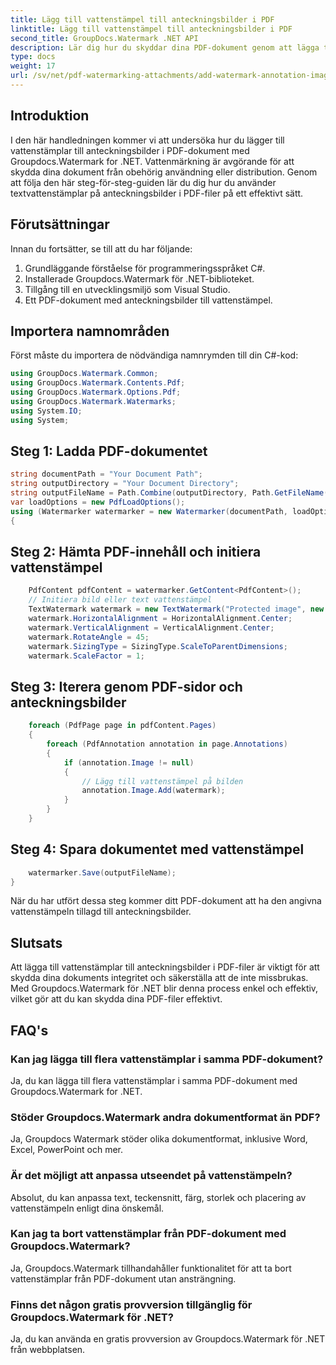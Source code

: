 ```yaml
---
title: Lägg till vattenstämpel till anteckningsbilder i PDF
linktitle: Lägg till vattenstämpel till anteckningsbilder i PDF
second_title: GroupDocs.Watermark .NET API
description: Lär dig hur du skyddar dina PDF-dokument genom att lägga till vattenstämplar i anteckningsbilder med Groupdocs.Watermark for .NET.
type: docs
weight: 17
url: /sv/net/pdf-watermarking-attachments/add-watermark-annotation-images-pdf/
---
```

## Introduktion
I den här handledningen kommer vi att undersöka hur du lägger till vattenstämplar till anteckningsbilder i PDF-dokument med Groupdocs.Watermark for .NET. Vattenmärkning är avgörande för att skydda dina dokument från obehörig användning eller distribution. Genom att följa den här steg-för-steg-guiden lär du dig hur du använder textvattenstämplar på anteckningsbilder i PDF-filer på ett effektivt sätt.
## Förutsättningar
Innan du fortsätter, se till att du har följande:
1. Grundläggande förståelse för programmeringsspråket C#.
2. Installerade Groupdocs.Watermark för .NET-biblioteket.
3. Tillgång till en utvecklingsmiljö som Visual Studio.
4. Ett PDF-dokument med anteckningsbilder till vattenstämpel.

## Importera namnområden
Först måste du importera de nödvändiga namnrymden till din C#-kod:
```csharp
using GroupDocs.Watermark.Common;
using GroupDocs.Watermark.Contents.Pdf;
using GroupDocs.Watermark.Options.Pdf;
using GroupDocs.Watermark.Watermarks;
using System.IO;
using System;
```
## Steg 1: Ladda PDF-dokumentet
```csharp
string documentPath = "Your Document Path";
string outputDirectory = "Your Document Directory";
string outputFileName = Path.Combine(outputDirectory, Path.GetFileName(documentPath));
var loadOptions = new PdfLoadOptions();
using (Watermarker watermarker = new Watermarker(documentPath, loadOptions))
{
```
## Steg 2: Hämta PDF-innehåll och initiera vattenstämpel
```csharp
    PdfContent pdfContent = watermarker.GetContent<PdfContent>();
    // Initiera bild eller text vattenstämpel
    TextWatermark watermark = new TextWatermark("Protected image", new Font("Arial", 8));
    watermark.HorizontalAlignment = HorizontalAlignment.Center;
    watermark.VerticalAlignment = VerticalAlignment.Center;
    watermark.RotateAngle = 45;
    watermark.SizingType = SizingType.ScaleToParentDimensions;
    watermark.ScaleFactor = 1;
```
## Steg 3: Iterera genom PDF-sidor och anteckningsbilder
```csharp
    foreach (PdfPage page in pdfContent.Pages)
    {
        foreach (PdfAnnotation annotation in page.Annotations)
        {
            if (annotation.Image != null)
            {
                // Lägg till vattenstämpel på bilden
                annotation.Image.Add(watermark);
            }
        }
    }
```
## Steg 4: Spara dokumentet med vattenstämpel
```csharp
    watermarker.Save(outputFileName);
}
```
När du har utfört dessa steg kommer ditt PDF-dokument att ha den angivna vattenstämpeln tillagd till anteckningsbilder.

## Slutsats
Att lägga till vattenstämplar till anteckningsbilder i PDF-filer är viktigt för att skydda dina dokuments integritet och säkerställa att de inte missbrukas. Med Groupdocs.Watermark för .NET blir denna process enkel och effektiv, vilket gör att du kan skydda dina PDF-filer effektivt.
## FAQ's
### Kan jag lägga till flera vattenstämplar i samma PDF-dokument?
Ja, du kan lägga till flera vattenstämplar i samma PDF-dokument med Groupdocs.Watermark for .NET.
### Stöder Groupdocs.Watermark andra dokumentformat än PDF?
Ja, Groupdocs Watermark stöder olika dokumentformat, inklusive Word, Excel, PowerPoint och mer.
### Är det möjligt att anpassa utseendet på vattenstämpeln?
Absolut, du kan anpassa text, teckensnitt, färg, storlek och placering av vattenstämpeln enligt dina önskemål.
### Kan jag ta bort vattenstämplar från PDF-dokument med Groupdocs.Watermark?
Ja, Groupdocs.Watermark tillhandahåller funktionalitet för att ta bort vattenstämplar från PDF-dokument utan ansträngning.
### Finns det någon gratis provversion tillgänglig för Groupdocs.Watermark för .NET?
Ja, du kan använda en gratis provversion av Groupdocs.Watermark för .NET från webbplatsen.